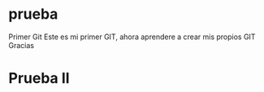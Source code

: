 # prueba
Primer Git
Este es mi primer GIT, ahora aprendere a crear mis propios GIT
Gracias
# Prueba II
